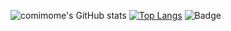 ![comimome's GitHub stats](https://github-readme-stats.vercel.app/api?username=comimome&show_icons=true&theme=radical)
[![Top Langs](https://github-readme-stats.vercel.app/api/top-langs/?username=comimome&theme=radical&layout=compact)](https://github.com/anuraghazra/github-readme-stats)
![Badge](https://cp-logo.vercel.app/atcoder/comimome)

